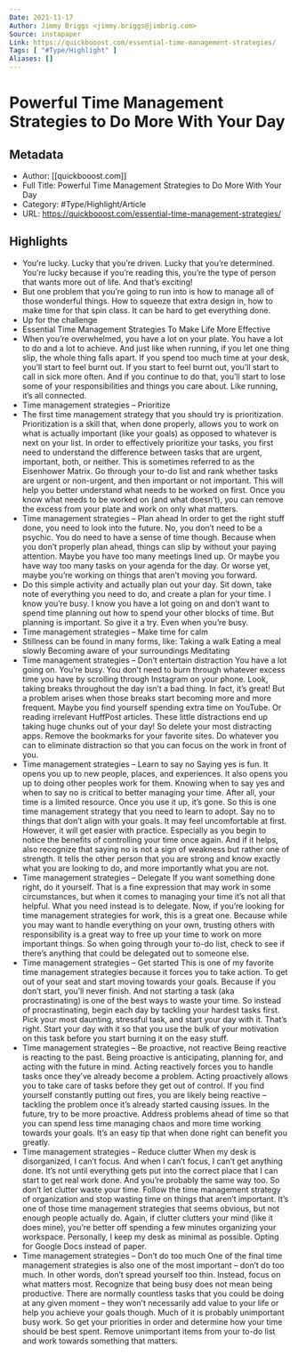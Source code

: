 ```yaml
---
Date: 2021-11-17
Author: Jimmy Briggs <jimmy.briggs@jimbrig.com>
Source: instapaper
Link: https://quickbooost.com/essential-time-management-strategies/
Tags: [ "#Type/Highlight" ]
Aliases: []
---
```

# Powerful Time Management Strategies to Do More With Your Day

## Metadata
- Author: [[quickbooost.com]]
- Full Title: Powerful Time Management Strategies to Do More With Your Day
- Category: #Type/Highlight/Article
- URL: https://quickbooost.com/essential-time-management-strategies/

## Highlights
- You’re lucky.
  Lucky that you’re driven. Lucky that you’re determined.
  You’re lucky because if you’re reading this, you’re the type of person that wants more out of life.
  And that’s exciting!
- But one problem that you’re going to run into is how to manage all of those wonderful things. How to squeeze that extra design in, how to make time for that spin class.
  It can be hard to get everything done.
- Up for the challenge
- Essential Time Management Strategies To Make Life More Effective
- When you’re overwhelmed, you have a lot on your plate. You have a lot to do and a lot to achieve.
  And just like when running, if you let one thing slip, the whole thing falls apart.
  If you spend too much time at your desk, you’ll start to feel burnt out. If you start to feel burnt out, you’ll start to call in sick more often. And if you continue to do that, you’ll start to lose some of your responsibilities and things you care about.
  Like running, it’s all connected.
- Time management strategies – Prioritize
- The first time management strategy that you should try is prioritization.
  Prioritization is a skill that, when done properly, allows you to work on what is actually important (like your goals) as opposed to whatever is next on your list.
  In order to effectively prioritize your tasks, you first need to understand the difference between tasks that are urgent, important, both, or neither. This is sometimes referred to as the Eisenhower Matrix.
  Go through your to-do list and rank whether tasks are urgent or non-urgent, and then important or not important.
  This will help you better understand what needs to be worked on first.
  Once you know what needs to be worked on (and what doesn’t), you can remove the excess from your plate and work on only what matters.
- Time management strategies – Plan ahead
  In order to get the right stuff done, you need to look into the future.
  No, you don’t need to be a psychic.
  You do need to have a sense of time though.
  Because when you don’t properly plan ahead, things can slip by without your paying attention.
  Maybe you have too many meetings lined up. Or maybe you have way too many tasks on your agenda for the day. Or worse yet, maybe you’re working on things that aren’t moving you forward.
- Do this simple activity and actually plan out your day.
  Sit down, take note of everything you need to do, and create a plan for your time.
  I know you’re busy. I know you have a lot going on and don’t want to spend time planning out how to spend your other blocks of time.
  But planning is important. So give it a try. Even when you’re busy.
- Time management strategies – Make time for calm
- Stillness can be found in many forms, like:
  Taking a walk
  Eating a meal slowly
  Becoming aware of your surroundings
  Meditating
- Time management strategies – Don’t entertain distraction
  You have a lot going on. You’re busy. You don’t need to burn through whatever excess time you have by scrolling through Instagram on your phone.
  Look, taking breaks throughout the day isn’t a bad thing. In fact, it’s great!
  But a problem arises when those breaks start becoming more and more frequent. Maybe you find yourself spending extra time on YouTube. Or reading irrelevant HuffPost articles.
  These little distractions end up taking huge chunks out of your day!
  So delete your most distracting apps. Remove the bookmarks for your favorite sites. Do whatever you can to eliminate distraction so that you can focus on the work in front of you.
- Time management strategies – Learn to say no
  Saying yes is fun. It opens you up to new people, places, and experiences. It also opens you up to doing other peoples work for them.
  Knowing when to say yes and when to say no is critical to better managing your time. After all, your time is a limited resource.
  Once you use it up, it’s gone.
  So this is one time management strategy that you need to learn to adopt.
  Say no to things that don’t align with your goals. It may feel uncomfortable at first. However, it will get easier with practice. Especially as you begin to notice the benefits of controlling your time once again.
  And if it helps, also recognize that saying no is not a sign of weakness but rather one of strength.
  It tells the other person that you are strong and know exactly what you are looking to do, and more importantly what you are not.
- Time management strategies – Delegate
  If you want something done right, do it yourself.
  That is a fine expression that may work in some circumstances, but when it comes to managing your time it’s not all that helpful.
  What you need instead is to delegate.
  Now, if you’re looking for time management strategies for work, this is a great one. Because while you may want to handle everything on your own, trusting others with responsibility is a great way to free up your time to work on more important things.
  So when going through your to-do list, check to see if there’s anything that could be delegated out to someone else.
- Time management strategies – Get started
  This is one of my favorite time management strategies because it forces you to take action. To get out of your seat and start moving towards your goals.
  Because if you don’t start, you’ll never finish.
  And not starting a task (aka procrastinating) is one of the best ways to waste your time.
  So instead of procrastinating, begin each day by tackling your hardest tasks first. Pick your most daunting, stressful task, and start your day with it.
  That’s right.
  Start your day with it so that you use the bulk of your motivation on this task before you start burning it on the easy stuff.
- Time management strategies – Be proactive, not reactive
  Being reactive is reacting to the past. Being proactive is anticipating, planning for, and acting with the future in mind.
  Acting reactively forces you to handle tasks once they’ve already become a problem.
  Acting proactively allows you to take care of tasks before they get out of control.
  If you find yourself constantly putting out fires, you are likely being reactive – tackling the problem once it’s already started causing issues.
  In the future, try to be more proactive. Address problems ahead of time so that you can spend less time managing chaos and more time working towards your goals.
  It’s an easy tip that when done right can benefit you greatly.
- Time management strategies – Reduce clutter
  When my desk is disorganized, I can’t focus. And when I can’t focus, I can’t get anything done.
  It’s not until everything gets put into the correct place that I can start to get real work done.
  And you’re probably the same way too.
  So don’t let clutter waste your time. Follow the time management strategy of organization and stop wasting time on things that aren’t important.
  It’s one of those time management strategies that seems obvious, but not enough people actually do.
  Again, if clutter clutters your mind (like it does mine), you’re better off spending a few minutes organizing your workspace.
  Personally, I keep my desk as minimal as possible. Opting for Google Docs instead of paper.
- Time management strategies – Don’t do too much
  One of the final time management strategies is also one of the most important – don’t do too much. In other words, don’t spread yourself too thin. Instead, focus on what matters most.
  Recognize that being busy does not mean being productive.
  There are normally countless tasks that you could be doing at any given moment – they won’t necessarily add value to your life or help you achieve your goals though.
  Much of it is probably unimportant busy work.
  So get your priorities in order and determine how your time should be best spent. Remove unimportant items from your to-do list and work towards something that matters.
